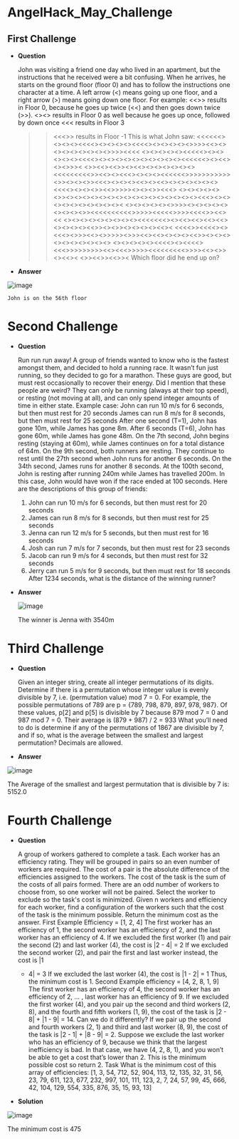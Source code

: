 # AngelHack_May_Challenge

## First Challenge
* **Question**

    John was visiting a friend one day who lived in an apartment, but the instructions that he
    received were a bit confusing. When he arrives, he starts on the ground floor (floor 0) and
    has to follow the instructions one character at a time.
    A left arrow (<) means going up one floor, and a right arrow (>) means going down one floor.
    For example:
    <<>> results in Floor 0, because he goes up twice (<<) and then goes down twice (>>).
    <><> results in Floor 0 as well because he goes up once, followed by down once
    <<< results in Floor 3
    >><<<>> results in Floor -1
    This is what John saw:
    <<<<<<><><><><<<<><><><><><<<<><><><><><>>>><<><><><><><><><><>>>><<<<
    <><><><><><<<<<><><><><><><<<<><><><><><><><><><><><<<<<<><><<><><>>><
    <>><<><<>><><<><><><><><><><<<<<<<<<>><<><><<<><><><><<<<<<>>>>>>>>>>>
    <>><><><>><<<><><><><<><><<><><><><><><><<<<><><><>><<>>>>><><><>><<<>
    <><><><><><>><><><><><><><><><><><><><><><><><<<><><><><><><><><><><><
    ><><><><><><>>>><><><><><><><><><>><<<<<<<<<<>>>>><<<<<>>>><<<<>><<><<
    ><><><><><><><><><><<<<<<<><><<><<><<><<><><><><><<>><><>><><><><><<><
    <<<<>><<<<><><<<><>>><<><>>>>><>>><<><<><><><><<>><><><><><><><><><><>
    <><><><><><<<<><><<<<><<<>>>>>>>>><<><<<>>>>><<<<<<<<<>>>><<><>><><<><
    <>><<>><<>><
    Which floor did he end up on?

* **Answer**

![image](https://user-images.githubusercontent.com/54026058/236300882-84ee1cce-02e9-4dad-91b0-b7119f411689.png)

    John is on the 56th floor


# Second Challenge

* **Question** 

    Run run run away! A group of friends wanted to know who is the fastest amongst them, and
    decided to hold a running race.
    It wasn’t fun just running, so they decided to go for a marathon. These guys are good, but
    must rest occasionally to recover their energy.
    Did I mention that these people are weird? They can only be running (always at their top
    speed), or resting (not moving at all), and can only spend integer amounts of time in either
    state.
    Example case:
    John can run 10 m/s for 6 seconds, but then must rest for 20 seconds
    James can run 8 m/s for 8 seconds, but then must rest for 25 seconds
    After one second (T=1), John has gone 10m, while James has gone 8m. After 6 seconds
    (T=6), John has gone 60m, while James has gone 48m. On the 7th second, John begins
    resting (staying at 60m), while James continues on for a total distance of 64m. On the 9th
    second, both runners are resting. They continue to rest until the 27th second when John
    runs for another 6 seconds. On the 34th second, James runs for another 8 seconds.
    At the 100th second, John is resting after running 240m while James has travelled 200m. In
    this case, John would have won if the race ended at 100 seconds.
    Here are the descriptions of this group of friends:
    1) John can run 10 m/s for 6 seconds, but then must rest for 20 seconds
    2) James can run 8 m/s for 8 seconds, but then must rest for 25 seconds
    3) Jenna can run 12 m/s for 5 seconds, but then must rest for 16 seconds
    4) Josh can run 7 m/s for 7 seconds, but then must rest for 23 seconds
    5) Jacob can run 9 m/s for 4 seconds, but then must rest for 32 seconds
    6) Jerry can run 5 m/s for 9 seconds, but then must rest for 18 seconds
    After 1234 seconds, what is the distance of the winning runner?

* **Answer** 

    ![image](https://user-images.githubusercontent.com/54026058/236636060-0d982704-8cab-4133-9ef9-b2b0cb0081b5.png)

  
    The winner is Jenna with 3540m


# Third Challenge

* **Question**
    
    Given an integer string, create all integer permutations of its digits. Determine if there is a
    permutation whose integer value is evenly divisible by 7, i.e. (permutation value) mod 7 = 0.
    For example, the possible permutations of 789 are p = {789, 798, 879, 897, 978, 987}. Of
    these values, p[2] and p[5] is divisible by 7 because 879 mod 7 = 0 and 987 mod 7 = 0.
    Their average is (879 + 987) / 2 = 933
    What you’ll need to do is determine if any of the permutations of 1867 are divisible by 7, and
    if so, what is the average between the smallest and largest permutation? Decimals are
    allowed.

* **Answer**

![image](https://user-images.githubusercontent.com/54026058/236897264-0ac49c6b-cecb-4bbf-848b-1247824c3907.png)
    
The Average of the smallest and largest permutation that is divisible by 7 is: 5152.0


# Fourth Challenge

* **Question**

    A group of workers gathered to complete a task. Each worker has an efficiency rating. They
    will be grouped in pairs so an even number of workers are required. The cost of a pair is the
    absolute difference of the efficiencies assigned to the workers. The cost of the task is the
    sum of the costs of all pairs formed. There are an odd number of workers to choose from, so
    one worker will not be paired. Select the worker to exclude so the task's cost is minimized.
    Given n workers and efficiency for each worker, find a configuration of the workers such that
    the cost of the task is the minimum possible. Return the minimum cost as the answer.
    First Example
    Efficiency = [1, 2, 4]
    The first worker has an efficiency of 1, the second worker has an efficiency of 2, and the last
    worker has an efficiency of 4.
    If we excluded the first worker (1) and pair the second (2) and last worker (4), the cost is |2 -
    4| = 2
    If we excluded the second worker (2), and pair the first and last worker instead, the cost is |1
    - 4| = 3
    If we excluded the last worker (4), the cost is |1 - 2| = 1
    Thus, the minimum cost is 1.
    Second Example
    efficiency = [4, 2, 8, 1, 9]
    The first worker has an efficiency of 4, the second worker has an efficiency of 2, … , last
    worker has an efficiency of 9.
    If we excluded the first worker (4), and you pair up the second and third workers (2, 8), and
    the fourth and fifth workers (1, 9), the cost of the task is |2 - 8| + |1 - 9| = 14.
    Can we do it differently? If we pair up the second and fourth workers (2, 1) and third and last
    worker (8, 9), the cost of the task is |2 - 1| + |8 - 9| = 2.
    Suppose we exclude the last worker who has an efficiency of 9, because we think that the
    largest inefficiency is bad. In that case, we have (4, 2, 8, 1), and you won’t be able to get a
    cost that’s lower than 2.
    This is the minimum possible cost so return 2.
    Task
    What is the minimum cost of this array of efficiencies:
    [1, 3, 54, 712, 52, 904, 113, 12, 135, 32, 31, 56, 23, 79, 611, 123, 677, 232, 997, 101, 111,
    123, 2, 7, 24, 57, 99, 45, 666, 42, 104, 129, 554, 335, 876, 35, 15, 93, 13]

* **Solution**

![image](https://github.com/E-STAT/AngelHack_May_Challenge/assets/54026058/51e86f8d-c0e3-4d4f-9b21-f683f1f5b4e5)



The minimum cost is 475
